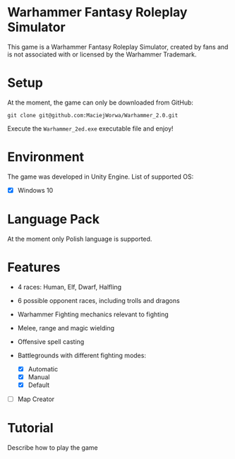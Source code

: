 # Warhammer Fantasy Roleplay Simulator

This game is a Warhammer Fantasy Roleplay Simulator, created by fans and is not associated with or licensed by the Warhammer Trademark.

# Setup

At the moment, the game can only be downloaded from GitHub:

    git clone git@github.com:MaciejWorwa/Warhammer_2.0.git

Execute the `Warhammer_2ed.exe` executable file and enjoy!

# Environment 

The game was developed in Unity Engine. List of supported OS:
- [x] Windows 10

# Language Pack

At the moment only Polish language is supported.

# Features

- 4 races: Human, Elf, Dwarf, Halfling
- 6 possible opponent races, including trolls and dragons
- Warhammer Fighting mechanics relevant to fighting
 - Melee, range and magic wielding
 - Offensive spell casting

- Battlegrounds with different fighting modes:
    - [x] Automatic 
    - [x] Manual 
    - [x] Default
- [ ] Map Creator

# Tutorial

Describe how to play the game


